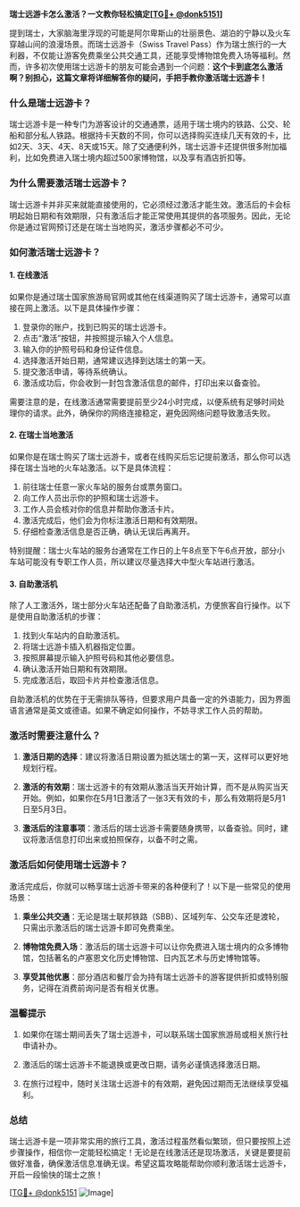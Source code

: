 **瑞士远游卡怎么激活？一文教你轻松搞定[[TG💪+ @donk5151](https://t.me/s/donk5151)]**

提到瑞士，大家脑海里浮现的可能是阿尔卑斯山的壮丽景色、湖泊的宁静以及火车穿越山间的浪漫场景。而瑞士远游卡（Swiss Travel Pass）作为瑞士旅行的一大利器，不仅能让游客免费乘坐公共交通工具，还能享受博物馆免费入场等福利。然而，许多初次使用瑞士远游卡的朋友可能会遇到一个问题：**这个卡到底怎么激活啊？别担心，这篇文章将详细解答你的疑问，手把手教你激活瑞士远游卡！**

### 什么是瑞士远游卡？

瑞士远游卡是一种专门为游客设计的交通通票，适用于瑞士境内的铁路、公交、轮船和部分私人铁路。根据持卡天数的不同，你可以选择购买连续几天有效的卡，比如2天、3天、4天、8天或15天。除了交通便利外，瑞士远游卡还提供很多附加福利，比如免费进入瑞士境内超过500家博物馆，以及享有酒店折扣等。

### 为什么需要激活瑞士远游卡？

瑞士远游卡并非买来就能直接使用的，它必须经过激活才能生效。激活后的卡会标明起始日期和有效期限，只有激活后才能正常使用其提供的各项服务。因此，无论你是通过官网预订还是在瑞士当地购买，激活步骤都必不可少。

### 如何激活瑞士远游卡？

#### 1. 在线激活

如果你是通过瑞士国家旅游局官网或其他在线渠道购买了瑞士远游卡，通常可以直接在网上激活。以下是具体操作步骤：

1. 登录你的账户，找到已购买的瑞士远游卡。
2. 点击“激活”按钮，并按照提示输入个人信息。
3. 输入你的护照号码和身份证件信息。
4. 选择激活开始日期，通常建议选择到达瑞士的第一天。
5. 提交激活申请，等待系统确认。
6. 激活成功后，你会收到一封包含激活信息的邮件，打印出来以备查验。

需要注意的是，在线激活通常需要提前至少24小时完成，以便系统有足够时间处理你的请求。此外，确保你的网络连接稳定，避免因网络问题导致激活失败。

#### 2. 在瑞士当地激活

如果你是在瑞士购买了瑞士远游卡，或者在线购买后忘记提前激活，那么你可以选择在瑞士当地的火车站激活。以下是具体流程：

1. 前往瑞士任意一家火车站的服务台或票务窗口。
2. 向工作人员出示你的护照和瑞士远游卡。
3. 工作人员会核对你的信息并帮助你激活卡片。
4. 激活完成后，他们会为你标注激活日期和有效期限。
5. 仔细检查激活信息是否正确，确认无误后再离开。

特别提醒：瑞士火车站的服务台通常在工作日的上午8点至下午6点开放，部分小车站可能没有专职工作人员，所以建议尽量选择大中型火车站进行激活。

#### 3. 自助激活机

除了人工激活外，瑞士部分火车站还配备了自助激活机，方便旅客自行操作。以下是使用自助激活机的步骤：

1. 找到火车站内的自助激活机。
2. 将瑞士远游卡插入机器指定位置。
3. 按照屏幕提示输入护照号码和其他必要信息。
4. 确认激活开始日期和有效期限。
5. 完成激活后，取回卡片并检查激活信息。

自助激活机的优势在于无需排队等待，但要求用户具备一定的外语能力，因为界面语言通常是英文或德语。如果不确定如何操作，不妨寻求工作人员的帮助。

### 激活时需要注意什么？

1. **激活日期的选择**：建议将激活日期设置为抵达瑞士的第一天，这样可以更好地规划行程。
   
2. **激活的有效期**：瑞士远游卡的有效期从激活当天开始计算，而不是从购买当天开始。例如，如果你在5月1日激活了一张3天有效的卡，那么有效期将是5月1日至5月3日。

3. **激活后的注意事项**：激活后的瑞士远游卡需要随身携带，以备查验。同时，建议将激活信息打印出来或拍照保存，以备不时之需。

### 激活后如何使用瑞士远游卡？

激活完成后，你就可以畅享瑞士远游卡带来的各种便利了！以下是一些常见的使用场景：

1. **乘坐公共交通**：无论是瑞士联邦铁路（SBB）、区域列车、公交车还是渡轮，只需出示激活后的瑞士远游卡即可免费乘坐。
   
2. **博物馆免费入场**：激活后的瑞士远游卡可以让你免费进入瑞士境内的众多博物馆，包括著名的卢塞恩文化历史博物馆、日内瓦艺术与历史博物馆等。

3. **享受其他优惠**：部分酒店和餐厅会为持有瑞士远游卡的游客提供折扣或特别服务，记得在消费前询问是否有相关优惠。

### 温馨提示

1. 如果你在瑞士期间丢失了瑞士远游卡，可以联系瑞士国家旅游局或相关旅行社申请补办。
   
2. 激活后的瑞士远游卡不能退换或更改日期，请务必谨慎选择激活日期。

3. 在旅行过程中，随时关注瑞士远游卡的有效期，避免因过期而无法继续享受福利。

### 总结

瑞士远游卡是一项非常实用的旅行工具，激活过程虽然看似繁琐，但只要按照上述步骤操作，相信你一定能轻松搞定！无论是在线激活还是现场激活，关键是要提前做好准备，确保激活信息准确无误。希望这篇攻略能帮助你顺利激活瑞士远游卡，开启一段愉快的瑞士之旅！

[[TG💪+ @donk5151](https://t.me/s/donk5151) ![Image](https://i.postimg.cc/rwNCRYN7/Snipaste-2025-04-30-17-27-05.png)]